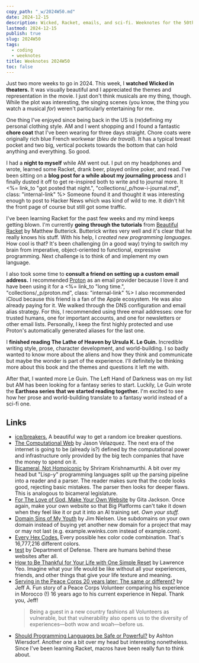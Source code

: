 ```yaml
---
copy_path: "_w/2024W50.md"
date: 2024-12-15
description: Wicked, Racket, emails, and sci-fi. Weeknotes for the 50th week of the year 2024.
lastmod: 2024-12-15
publish: true
slug: 2024W50
tags:
  - coding
  - weeknotes
title: Weeknotes 2024W50
toc: false
---
```


Just two more weeks to go in 2024. This week, I **watched Wicked in theaters.** It was visually beautiful and I appreciated the themes and representation in the movie. I just don't think musicals are my thing, though. While the plot was interesting, the singing scenes (you know, the thing you watch a musical _for_) weren't particularly entertaining for me.

One thing I've enjoyed since being back in the US is (re)defining my personal clothing style. AM and I went shopping and I found a fantastic **chore coat** that I've been wearing for three days straight. Chore coats were originally rich blue French workwear (_bleu de travail_). It has a typical breast pocket and two big, vertical pockets towards the bottom that can hold anything and everything. So good.

I had a **night to myself** while AM went out. I put on my headphones and wrote, learned some Racket, drank beer, played online poker, and read. I've been sitting on a **blog post for a while about my journaling process** and I finally dusted it off to get re-inspired both to write and to journal more. It <%= link_to "got posted that night.", "collections/_p/how-i-journal.md", class: "internal-link" %> Someone found it and thought it was interesting enough to post to Hacker News which was kind of wild to me. It didn't hit the front page of course but still got some traffic.

I've been learning Racket for the past few weeks and my mind keeps getting blown. I'm currently **going through the tutorials** from [Beautiful Racket](https://beautifulracket.com) by Matthew Butterick. Butterick writes very well and it's clear that he really knows his stuff. With his help, I _created new programming languages._ How cool is that‽ It's been challenging (in a good way) trying to switch my brain from imperative, object-oriented to functional, expressive programming. Next challenge is to think of and implement my own language.

I also took some time to **consult a friend on setting up a custom email address.** I recommended [Proton](https://proton.me) as an email provider because I love it and have been using it for a <%= link_to "long time.", "collections/_p/proton.md", class: "internal-link" %> I also recommended iCloud because this friend is a fan of the Apple ecosystem. He was also already paying for it. We walked through the DNS configuration and email alias strategy. For this, I recommended using three email addresses: one for trusted humans, one for important accounts, and one for newsletters or other email lists. Personally, I keep the first highly protected and use Proton's automatically generated aliases for the last one.

I **finished reading The Lathe of Heaven by Ursula K. Le Guin.** Incredible writing style, prose, character development, and world-building. I so badly wanted to know more about the aliens and how they think and communicate but maybe the wonder is part of the experience. I'll definitely be thinking more about this book and the themes and questions it left me with.

After that, I wanted more Le Guin. The Left Hand of Darkness was on my list but AM has been looking for a fantasy series to start. Luckily, Le Guin wrote the **Earthsea series that we started reading together.** I'm excited to see how her prose and world-building translate to a fantasy world instead of a sci-fi one.

## Links

- [ice/breakers.](https://icebreakers.wiki/) A beautiful way to get a random ice breaker questions.
- [The Computational Web](https://www.fromjason.xyz/p/notebook/the-computational-web/) by Jason Velazquez. The next era of the internet is going to be (already is?) defined by the computational power and infrastructure only provided by the big tech companies that have the money to spend on it.
- [Bicameral, Not Homoiconic](https://parentheticallyspeaking.org/articles/bicameral-not-homoiconic/) by Shriram Krishnamurthi. A bit over my head but "Lisp-y" programming languages split up the parsing pipeline into a reader and a parser. The reader makes sure that the code looks good, rejecting basic mistakes. The parser then looks for deeper flaws. This is analogous to bicameral legislature.
- [For The Love of God, Make Your Own Website](https://aftermath.site/website-musk-twitter-facebook-internet) by Gita Jackson. Once again, make your own website so that Big Platforms can't take it down when they feel like it or put it into an AI training set. _Own your stuff._
- [Domain Sins of My Youth](https://blog.jim-nielsen.com/2023/domain-sins-of-my-youth/) by Jim Nielsen. Use subdomains on your own domain instead of buying yet another new domain for a project that may or may not last (e.g. example.wwinks.com instead of example.com).
- [Every Hex Codes.](https://www.everyhex.codes/) Every possible hex color code combination. That's 16,777,216 different colors.
- [test](https://archive.is/6a6XJ) by Department of Defense. There are humans behind these websites after all.
- [How to Be Thankful for Your Life with One Simple Reset](https://moretothat.com/thankful/) by Lawrence Yeo. Imagine what your life would be like without all your experiences, friends, and other things that give your life texture and meaning.
- [Serving in the Peace Corps 20 years later: The same or different?](https://www.peacecorps.gov/connect/blog/serving-in-the-peace-corps-20-years-later-the-same-or-different/) by Jeff A. Fun story of a Peace Corps Volunteer comparing his experience in Morocco (!) 16 years ago to his current experience in Nepal. Thank you, Jeff!
  > Being a guest in a new country fashions all Volunteers as vulnerable, but that vulnerability also opens us to the diversity of experiences—both wow and woah—before us.
- [Should Programming Languages be Safe or Powerful?](https://lambdaland.org/posts/2024-11-21_powerful_or_safe_languages/) by Ashton Wiersdorf. Another one a bit over my head but interesting nonetheless. Since I've been learning Racket, macros have been really fun to think about.
